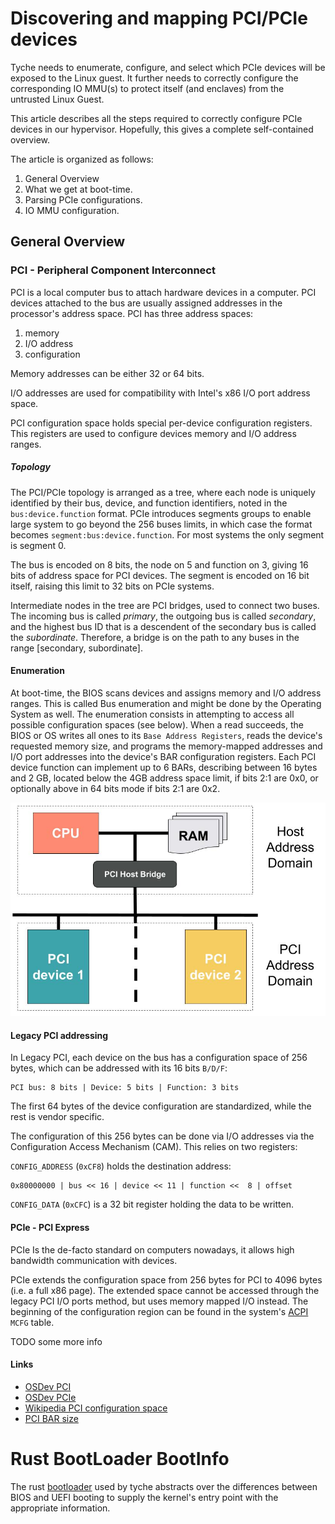 # Discovering and mapping PCI/PCIe devices

Tyche needs to enumerate, configure, and select which PCIe devices will be exposed to the Linux guest.
It further needs to correctly configure the corresponding IO MMU(s) to protect itself (and enclaves) from the untrusted Linux Guest.  

This article describes all the steps required to correctly configure PCIe devices in our hypervisor.
Hopefully, this gives a complete self-contained overview.

The article is organized as follows:

1. General Overview 
2. What we get at boot-time.
3. Parsing PCIe configurations.
4. IO MMU configuration.

## General Overview 

### PCI - Peripheral Component Interconnect

PCI is a local computer bus to attach hardware devices in a computer.
PCI devices attached to the bus are usually assigned addresses in the processor's address space.
PCI has three address spaces:
1. memory
2. I/O address
3. configuration

Memory addresses can be either 32 or 64 bits. 

I/O addresses are used for compatibility with Intel's x86 I/O port address space.

PCI configuration space holds special per-device configuration registers.
This registers are used to configure devices memory and I/O address ranges.

##### Topology

The PCI/PCIe topology is arranged as a tree, where each node is uniquely
identified by their bus, device, and function identifiers, noted in the
`bus:device.function` format. PCIe introduces segments groups to enable large
system to go beyond the 256 buses limits, in which case the format becomes
`segment:bus:device.function`. For most systems the only segment is segment 0.

The bus is encoded on 8 bits, the node on 5 and function on 3, giving 16 bits of
address space for PCI devices. The segment is encoded on 16 bit itself, raising
this limit to 32 bits on PCIe systems.

Intermediate nodes in the tree are PCI bridges, used to connect two buses. The
incoming bus is called _primary_, the outgoing bus is called _secondary_, and
the highest bus ID that is a descendent of the secondary bus is called the
_subordinate_. Therefore, a bridge is on the path to any buses in the range
[secondary, subordinate].

#### Enumeration

At boot-time, the BIOS scans devices and assigns memory and I/O address ranges.
This is called Bus enumeration and might be done by the Operating System as well.
The enumeration consists in attempting to access all possible configuration spaces (see below).
When a read succeeds, the BIOS or OS writes all ones to its `Base Address Registers`, reads the device's requested memory size, and programs the memory-mapped addresses and I/O port addresses into the device's BAR configuration registers.
Each PCI device function can implement up to 6 BARs, describing between 16 bytes and 2 GB, located below the 4GB address space limit, if bits 2:1 are 0x0, or optionally above in 64 bits mode if bits 2:1 are 0x2.

![CPU_and_PCI](figs/CPU_and_PCI.jpg)

#### Legacy PCI addressing

In Legacy PCI, each device on the bus has a configuration space of 256 bytes, which can be addressed with its 16 bits `B/D/F`:
```
PCI bus: 8 bits | Device: 5 bits | Function: 3 bits  
```

The first 64 bytes of the device configuration are standardized, while the rest is vendor specific.

The configuration of this 256 bytes can be done via I/O addresses via the Configuration Access Mechanism (CAM).
This relies on two registers:

`CONFIG_ADDRESS` (`0xCF8`) holds the destination address:
```
0x80000000 | bus << 16 | device << 11 | function <<  8 | offset
```

`CONFIG_DATA` (`0xCFC`) is a 32 bit register holding the data to be written. 

#### PCIe - PCI Express

PCIe Is the de-facto standard on computers nowadays, it allows high bandwidth
communication with devices.

PCIe extends the configuration space from 256 bytes for PCI to 4096 bytes (i.e.
a full x86 page). The extended space cannot be accessed through the legacy PCI
I/O ports method, but uses memory mapped I/O instead. The beginning of the
configuration region can be found in the system's [ACPI](acpi.md) `MCFG` table.

TODO some more info

#### Links

- [OSDev PCI](https://wiki.osdev.org/Pci)
- [OSDev PCIe](https://wiki.osdev.org/PCI_Express)
- [Wikipedia PCI configuration space](https://en.wikipedia.org/wiki/PCI_configuration_space)
- [PCI BAR size](https://stackoverflow.com/questions/19006632/how-is-a-pci-pcie-bar-size-determined)

# Rust BootLoader BootInfo 

The rust [bootloader](https://github.com/rust-osdev/bootloader) used by tyche abstracts over the differences between BIOS and UEFI booting to supply the kernel's entry point with the appropriate information. 

